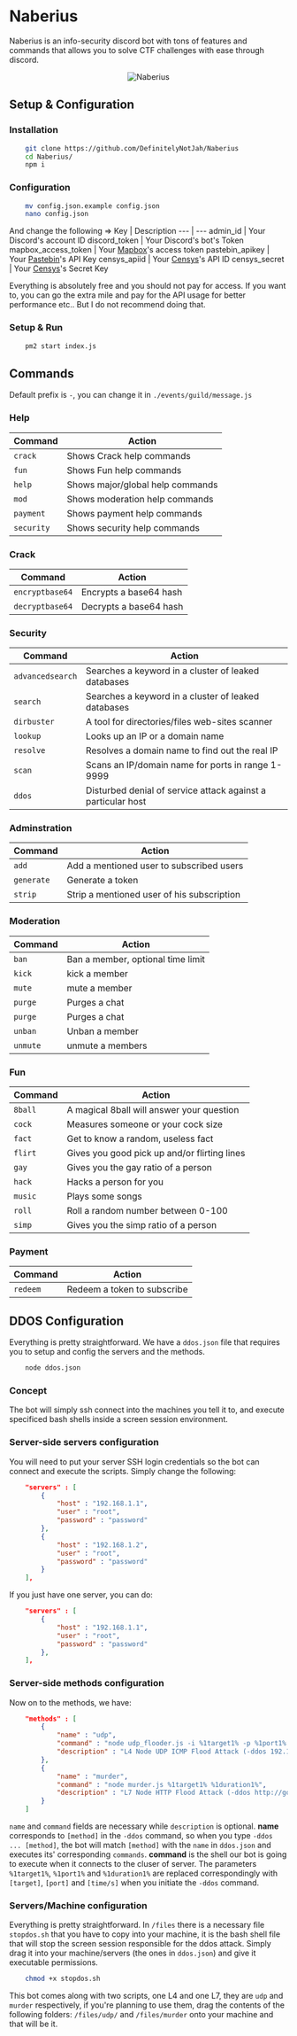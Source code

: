 # Naberius 
Naberius is an info-security discord bot with tons of features and commands that allows you to solve CTF challenges with ease through discord.

<p align="center">
  <img src="https://media.discordapp.net/attachments/674375343309586432/808745226553262090/artworks-000114315459-0hce9o-t500x500.jpg?width=440&height=440" alt="Naberius"/>
</p>

## Setup & Configuration
### Installation
```bash
	git clone https://github.com/DefinitelyNotJah/Naberius
	cd Naberius/
	npm i
```
### Configuration
```bash
	mv config.json.example config.json
	nano config.json
```
And change the following =>
Key | Description 
--- | --- 
admin_id | Your Discord's account ID
discord_token | Your Discord's bot's Token
mapbox_access_token | Your [Mapbox](https://www.mapbox.com)'s access token
pastebin_apikey | Your [Pastebin](https://www.pastebin.com)'s API Key
censys_apiid | Your [Censys](https://censys.io/)'s API ID
censys_secret | Your [Censys](https://censys.io/)'s Secret Key

Everything is absolutely free and you should not pay for access.
If you want to, you can go the extra mile and pay for the API usage for better performance etc.. But I do not recommend doing that.
### Setup & Run
```bash
	pm2 start index.js
```
## Commands
Default prefix is `-`, you can change it in `./events/guild/message.js`
### Help
Command | Action
--- | ---
`crack` | Shows Crack help commands
`fun` | Shows Fun help commands
`help` |  Shows major/global help commands
`mod` | Shows moderation help commands
`payment` | Shows payment help commands
`security` | Shows security help commands
### Crack
Command | Action
--- | --- 
`encryptbase64` | Encrypts a base64 hash
`decryptbase64` | Decrypts a base64 hash
### Security
Command | Action
--- | --- 
`advancedsearch` | Searches a keyword in a cluster of leaked databases
`search` | Searches a keyword in a cluster of leaked databases
`dirbuster` | A tool for directories/files web-sites scanner
`lookup` | Looks up an IP or a domain name
`resolve` | Resolves a domain name to find out the real IP
`scan` | Scans an IP/domain name for ports in range 1-9999
`ddos` | Disturbed denial of service attack against a particular host
### Adminstration
Command | Action
--- | --- 
`add` | Add a mentioned user to subscribed users
`generate` | Generate a token
`strip` | Strip a mentioned user of his subscription
### Moderation
Command | Action
--- | --- 
`ban` | Ban a member, optional time limit
`kick` | kick a member
`mute` | mute a member
`purge` | Purges a chat
`purge` | Purges a chat
`unban` | Unban a member
`unmute` | unmute a members
### Fun
Command | Action
--- | --- 
`8ball` | A magical 8ball will answer your question
`cock` | Measures someone or your cock size
`fact` | Get to know a random, useless fact
`flirt` | Gives you good pick up and/or flirting lines
`gay` | Gives you the gay ratio of a person
`hack` | Hacks a person for you
`music` | Plays some songs
`roll` | Roll a random number between 0-100
`simp` | Gives you the simp ratio of a person
### Payment
Command | Action
--- | --- 
`redeem` | Redeem a token to subscribe
## DDOS Configuration
Everything is pretty straightforward.
We have a `ddos.json` file that requires you to setup and config the servers and the methods.
```bash
	node ddos.json
```
### Concept
The bot will simply ssh connect into the machines you tell it to, and execute specificed bash shells inside a screen session environment.
### Server-side servers configuration
You will need to put your server SSH login credentials so the bot can connect and execute the scripts.
Simply change the following:
```JSON
	"servers" : [
		{
			"host" : "192.168.1.1",
			"user" : "root",
			"password" : "password"
		},
		{
			"host" : "192.168.1.2",
			"user" : "root",
			"password" : "password"
		}
	],
```
If you just have one server, you can do:
```JSON
	"servers" : [
		{
			"host" : "192.168.1.1",
			"user" : "root",
			"password" : "password"
		},
	],
```
### Server-side methods configuration
Now on to the methods, we have:
```JSON
	"methods" : [
		{
			"name" : "udp",
			"command" : "node udp_flooder.js -i %1target1% -p %1port1% -t %1duration1% -m 1",
			"description" : "L4 Node UDP ICMP Flood Attack (-ddos 192.168.1.1 80 60 udp)"
		},
		{
			"name" : "murder",
			"command" : "node murder.js %1target1% %1duration1%",
			"description" : "L7 Node HTTP Flood Attack (-ddos http://google.com/ 0 60 murder)."
		}
	]
```
`name` and `command` fields are necessary while `description` is optional.
**name** corresponds to `[method]` in the `-ddos` command, so when you type `-ddos ... [method]`, the bot will match `[method]` with the `name` in `ddos.json` and executes its' corresponding `commands`.
**command** is the shell our bot is going to execute when it connects to the cluser of server.
The parameters `%1target1%`, `%1port1%` and `%1duration1%` are replaced correspondingly with `[target]`, `[port]` and `[time/s]` when you initiate the `-ddos` command.
### Servers/Machine configuration
Everything is pretty straightforward.
In `/files` there is a necessary file `stopdos.sh` that you have to copy into your machine, it is the bash shell file that will stop the screen session responsible for the ddos attack.
Simply drag it into your machine/servers (the ones in `ddos.json`) and give it executable permissions.
```bash
	chmod +x stopdos.sh
```
This bot comes along with two scripts, one L4 and one L7, they are `udp` and `murder` respectively, if you're planning to use them, drag the contents of the following folders: `/files/udp/` and `/files/murder` onto your machine and that will be it.